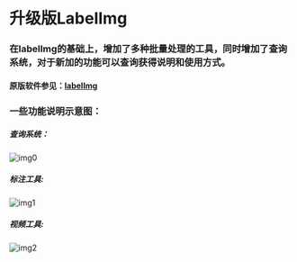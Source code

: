 # 升级版LabelImg

### 在labelImg的基础上，增加了多种批量处理的工具，同时增加了查询系统，对于新加的功能可以查询获得说明和使用方式。

#### 原版软件参见：[labelImg](https://github.com/tzutalin/labelImg)

### 一些功能说明示意图：

##### 查询系统：
![img0](https://github.com/wufan-tb/improved-LabelImg/blob/master/demo/0.jpg)
##### 标注工具:
![img1](https://github.com/wufan-tb/improved-LabelImg/blob/master/demo/1.jpg)
##### 视频工具:
![img2](https://github.com/wufan-tb/improved-LabelImg/blob/master/demo/2.jpg)
